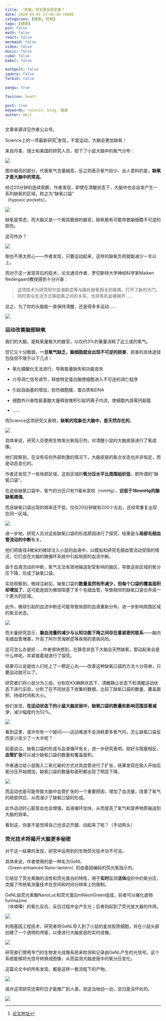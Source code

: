 ```yaml
---
title: 「转载」死宅更容易变傻？
date: 2024-04-01 23:44:10 +0800
categories: [健康, 转载]
tags: [健康]
pin: false
math: false
react: false
mermaid: false
video: false
music: false
cube: false
babel: false

mathpolt: false
jquery: false
forbid: false

pangu: true

favicon: heart

post: true
keywords: rainsin, blog, 健康
author: Qbit
---
```


文章来源详见作者公众号。

Science上的一项最新研究[^paper]发现，不爱运动，大脑会更加缺氧！  
  
来自丹麦、瑞士和美国的研究人员，拍下了小鼠大脑中的氧气分布：  
  
![](https://dlink.host/1drv/aHR0cHM6Ly8xZHJ2Lm1zL2kvcyFBb2VyMmNVNVNsT0ZpUFZCalJucUY1NTRFX1ZBYWc_ZT12TlFFU0c.gif)
  
图中越亮的部分，代表氧气含量越高，反之则表示氧气较少，出人意料的是，**缺氧才是大脑中的常态**。  
  
经过20分钟的连续观察，作者发现，即使在清醒状态下，大脑中也会自发产生一系列缺氧的区域，称之为“缺氧口袋”  
（hypoxic pockets）。  
  
![](https://dlink.host/1drv/aHR0cHM6Ly8xZHJ2Lm1zL2kvcyFBb2VyMmNVNVNsT0ZpUFZHNzJRQ0xxRmJ1RGRROUE_ZT1DU2VRSDk.png)  
  
缺氧是常态，而大脑又是一个极其脆弱的器官，缺氧极有可能导致脑细胞不可逆的损伤。  
  
这可咋办？  
  
![](https://dlink.host/1drv/aHR0cHM6Ly8xZHJ2Lm1zL2kvcyFBb2VyMmNVNVNsT0ZpUFZIUmZwTHhRRXA3bE9yRFE_ZT1GZjJaZVI.png)
  
倒也不用太担心——作者发现，只要运动起来，这样的缺氧负担就能减少一半以上。  
  
而对于这一发现背后的技术，论文通讯作者、罗切斯特大学神经科学家Maiken Nedergaard教授感到十分兴奋：  
> 这项技术为研究阿尔兹海默症等与脑补缺氧相关的疾病，打开了新的大门，同时其与生活方式等因素之间的关系，也将有机会被揭开……  
  
  
总之，为了你的头脑能一直保持清醒，还是得多多运动……

![](https://dlink.host/1drv/aHR0cHM6Ly8xZHJ2Lm1zL2kvcyFBb2VyMmNVNVNsT0ZpUFZJUUVHbWVwaExsTVZYSFE_ZT03RVZZOVI.png)  
  
### 运动改善脑部缺氧  
  
我们的大脑，是耗氧量极大的器官，以仅约3%的重量消耗了近三成的氧气。  
  
但它又十分脆弱，**一旦氧气缺乏，脑细胞就会出现不可逆的损害**，损害的具体途径包括但不限于以下几点：  

- 氧化磷酸化无法进行，导致能量缺失和功能丧失  
  
- 介导凋亡信号调节，释放特定蛋白酶使细胞进入不可逆的凋亡程序  
  
- 引起自由基的增加，损伤细胞膜、蛋白质和DNA  
  
- 细胞外兴奋性氨基酸大量释放堆积引起钙离子内流，使细胞内游离钙超载  
  
- ……  
  
而Science这项研究又表明，**缺氧的现象在大脑中，是天然存在的**。  
  
![](https://dlink.host/1drv/aHR0cHM6Ly8xZHJ2Lm1zL2kvcyFBb2VyMmNVNVNsT0ZpUFZKbllFRDFIb3ozVnVNMlE_ZT1Gc3laRzc.png)  
  
具体来说，研究人员使用生物发光氧指示剂，对清醒小鼠的大脑皮层进行了氧成像。  
  
他们观察到，在没有任何外部刺激的情况下，大脑皮层的氧合状态也并非恒定，而是动态变化的。  
  
作者还发现了一些局部区域，这些区域的**氧分压水平比周围组织低**，即所谓的“缺氧口袋”。  
  
在这些缺氧口袋中，氧气的分压只有11毫米汞柱（mmHg），**远低于18mmHg的脑缺氧阈值**。  
  
而且缺氧口袋出现的频率还不低，仅仅20分钟就有200个左右，还经常重复出现在同一区域。  
  
![](https://dlink.host/1drv/aHR0cHM6Ly8xZHJ2Lm1zL2kvcyFBb2VyMmNVNVNsT0ZpUFZFNUdzLXc3cURaV2VXLUE_ZT1TdVU2VTI.png)  
  
进一步地，研究人员对这些缺氧口袋的形成原因进行了探究，结果是与**局部毛细血管流动的中断**有关。  
  
他们把直径4微米的微球注入小鼠的血液中，以模拟和研究毛细血管流动受阻的情况，它们会在大脑的微循环系统中引起局部的血流中断。  
  
由于血液流动的中断，氧气无法有效地输送到受影响的脑区，导致这些区域的氧分压下降，形成了缺氧口袋。  
  
实验观察到，微球注射后，缺氧口袋的**数量虽然有所减少，但每个口袋的覆盖面积却增加了**。这可能是因为微球阻塞了多个毛细血管，导致相邻的缺氧口袋合并成一个更大的区域。  
  
此外，微球引起的血流中断还可能导致局部的血液重新分布，进一步影响周围区域的氧合状态。  
  
![](https://dlink.host/1drv/aHR0cHM6Ly8xZHJ2Lm1zL2kvcyFBb2VyMmNVNVNsT0ZpUFVfQnBNYzl1SF9vVmxtNmc_ZT1JT3FvUUU.png)  
  
而大量研究显示，**脑血流量的减少与认知功能下降之间存在着紧密的联系**——脑内毛细血管堵塞，升高了阿尔茨海默症等疾病的患病风险。  
  
这可怎么办是好……作者很快想到，在静息状态下大脑会天然缺氧，那动起来会是什么样呢，并紧接着就进行了探究。  
  
结果可以说是给人们吃上了一颗定心丸——改善这种缺氧口袋的方法十分简单，只要运动就可以了。  
  
研究者们将小鼠分为三组，分别在KX麻醉状态下、清醒静止状态下和清醒运动状态下进行实验，分析了在不同状态下收集的数据，比较了缺氧口袋的数量、覆盖面积、持续时间和大小。  
  
他们发现，**在运动状态下的小鼠大脑皮层中，缺氧口袋的数量和影响范围显著减少**，减少幅度约为52%。  
  
![](https://dlink.host/1drv/aHR0cHM6Ly8xZHJ2Lm1zL2kvcyFBb2VyMmNVNVNsT0ZpUFZBN2VQSkNVUnlzaHRId1E_ZT1tZGVKbVU.png)  
  
看到这里，或许你有一个疑问——运动难道不会消耗更多氧气吗，怎么缺氧口袋反而变小变少了一大半呢？  
  
前面说过，缺氧口袋的形成与血液循环有关，进一步研究表明，刚好与阻塞相反，**血管扩张**可以减少缺氧口袋的数量和覆盖面积。  
  
作者通过给小鼠吸入二氧化碳的方式对其血管进行了扩张，结果发现在吸入开始后氧分压开始增加，缺氧口袋的数量和面积都出现了明显下降。  
  
![](https://dlink.host/1drv/aHR0cHM6Ly8xZHJ2Lm1zL2kvcyFBb2VyMmNVNVNsT0ZpUFZEMkxSTHpaWTVMYVM4aEE_ZT1lM1EwYzc.png)  
  
而运动也是可能导致大脑中血管扩张的一个重要原因，增加了血流量，改善了氧气的局部供应，从而减少了缺氧口袋的形成。  
  
此外运动时心脏泵血也会增强，血液循环加快，从而提高了氧气和营养物质输送到大脑的效率。  
  
看到这，你是不是觉得自己也该迈开腿、动起来了呢？（手动狗头） 

### 荧光技术将揭开大脑更多秘密  
  
对于这一结果的发现，研究中运用到的生物荧光技术功不可没。  
  
具体来说，作者使用的是一种名为GeNL  
（Green enhanced Nano-lantern）的由基因编码的荧光氧指示剂。  
  
它结合了荧光素酶的活性和荧光蛋白的特性，用于**实时**监测**活体**组织中的氧分压，克服了传统氧测量技术在空间和时间分辨率上的限制。  
  
GeNL由荧光素酶NanoLuc和荧光蛋白mNeonGreen组成，前者可以催化底物furimazine  
（呋喃嗪）的氧化反应，反应过程中会产生光；后者则起到了荧光放大器的作用。  
  
![](https://dlink.host/1drv/aHR0cHM6Ly8xZHJ2Lm1zL2kvcyFBb2VyMmNVNVNsT0ZpUFUtT2NFdmh6cUl6X3lid3c_ZT1HUFR6NUc.png)  
  
利用基因工程技术，研究者将GeNL导入到了小鼠的星状胶质细胞，并在小鼠头部创建了一个透明的颅窗，以便进行大脑皮层的实时成像。  
  
![](https://dlink.host/1drv/aHR0cHM6Ly8xZHJ2Lm1zL2kvcyFBb2VyMmNVNVNsT0ZpUFZMaGdkc3F3MTAwMmdvalE_ZT11SEl2WDA.png)  
  
研究者们使用专门的生物发光成像系统来检测和记录由GeNL产生的光信号。这个系统能够将光信号转换成图像，从而监测大脑皮层中的氧分压变化。  
  
这篇论文中的所有发现，都是这样一套流程下的产物。  
  
![](https://dlink.host/1drv/aHR0cHM6Ly8xZHJ2Lm1zL2kvcyFBb2VyMmNVNVNsT0ZpUFZGejJpUm1PTzdfSTZlUmc_ZT1EYVpCTjU.png)  
  
或许这项研究还需时日才能推广到人类，但适当地动一动，总归是没坏处的。  
  
![](https://dlink.host/1drv/aHR0cHM6Ly8xZHJ2Lm1zL2kvcyFBb2VyMmNVNVNsT0ZpUFZLLXBXQ1dGRXcxVlJ3dlE_ZT1sMHN5elk.png)  
  
[^paper]: [论文地址](https://www.science.org/doi/10.1126/science.adn1011)
